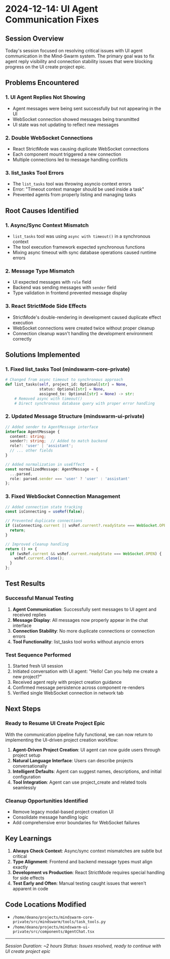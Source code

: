 # 2024-12-14: UI Agent Communication Fixes

## Session Overview
Today's session focused on resolving critical issues with UI agent communication in the Mind-Swarm system. The primary goal was to fix agent reply visibility and connection stability issues that were blocking progress on the UI create project epic.

## Problems Encountered

### 1. UI Agent Replies Not Showing
- Agent messages were being sent successfully but not appearing in the UI
- WebSocket connection showed messages being transmitted
- UI state was not updating to reflect new messages

### 2. Double WebSocket Connections
- React StrictMode was causing duplicate WebSocket connections
- Each component mount triggered a new connection
- Multiple connections led to message handling conflicts

### 3. list_tasks Tool Errors
- The `list_tasks` tool was throwing asyncio context errors
- Error: "Timeout context manager should be used inside a task"
- Prevented agents from properly listing and managing tasks

## Root Causes Identified

### 1. Async/Sync Context Mismatch
- `list_tasks` tool was using `async with timeout()` in a synchronous context
- The tool execution framework expected synchronous functions
- Mixing async timeout with sync database operations caused runtime errors

### 2. Message Type Mismatch
- UI expected messages with `role` field
- Backend was sending messages with `sender` field
- Type validation in frontend prevented message display

### 3. React StrictMode Side Effects
- StrictMode's double-rendering in development caused duplicate effect execution
- WebSocket connections were created twice without proper cleanup
- Connection cleanup wasn't handling the development environment correctly

## Solutions Implemented

### 1. Fixed list_tasks Tool (mindswarm-core-private)
```python
# Changed from async timeout to synchronous approach
def list_tasks(self, project_id: Optional[str] = None, 
               status: Optional[str] = None,
               assigned_to: Optional[str] = None) -> str:
    # Removed async with timeout()
    # Direct synchronous database query with proper error handling
```

### 2. Updated Message Structure (mindswarm-ui-private)
```typescript
// Added sender to AgentMessage interface
interface AgentMessage {
  content: string;
  sender?: string;  // Added to match backend
  role?: 'user' | 'assistant';
  // ... other fields
}

// Added normalization in useEffect
const normalizedMessage: AgentMessage = {
  ...parsed,
  role: parsed.sender === 'user' ? 'user' : 'assistant'
};
```

### 3. Fixed WebSocket Connection Management
```typescript
// Added connection state tracking
const isConnecting = useRef(false);

// Prevented duplicate connections
if (isConnecting.current || wsRef.current?.readyState === WebSocket.OPEN) {
  return;
}

// Improved cleanup handling
return () => {
  if (wsRef.current && wsRef.current.readyState === WebSocket.OPEN) {
    wsRef.current.close();
  }
};
```

## Test Results

### Successful Manual Testing
1. **Agent Communication**: Successfully sent messages to UI agent and received replies
2. **Message Display**: All messages now properly appear in the chat interface
3. **Connection Stability**: No more duplicate connections or connection errors
4. **Tool Functionality**: list_tasks tool works without asyncio errors

### Test Sequence Performed
1. Started fresh UI session
2. Initiated conversation with UI agent: "Hello! Can you help me create a new project?"
3. Received agent reply with project creation guidance
4. Confirmed message persistence across component re-renders
5. Verified single WebSocket connection in network tab

## Next Steps

### Ready to Resume UI Create Project Epic
With the communication pipeline fully functional, we can now return to implementing the UI-driven project creation workflow:

1. **Agent-Driven Project Creation**: UI agent can now guide users through project setup
2. **Natural Language Interface**: Users can describe projects conversationally
3. **Intelligent Defaults**: Agent can suggest names, descriptions, and initial configuration
4. **Tool Integration**: Agent can use project_create and related tools seamlessly

### Cleanup Opportunities Identified
- Remove legacy modal-based project creation UI
- Consolidate message handling logic
- Add comprehensive error boundaries for WebSocket failures

## Key Learnings

1. **Always Check Context**: Async/sync context mismatches are subtle but critical
2. **Type Alignment**: Frontend and backend message types must align exactly
3. **Development vs Production**: React StrictMode requires special handling for side effects
4. **Test Early and Often**: Manual testing caught issues that weren't apparent in code

## Code Locations Modified

- `/home/deano/projects/mindswarm-core-private/src/mindswarm/tools/task_tools.py`
- `/home/deano/projects/mindswarm-ui-private/src/components/AgentChat.tsx`

---

*Session Duration: ~2 hours*
*Status: Issues resolved, ready to continue with UI create project epic*
